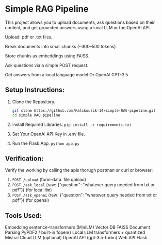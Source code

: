# Simple RAG Pipeline

This project allows you to upload documents, ask questions based on their content, and get grounded answers using a local LLM or the OpenAI API.

Upload .pdf or .txt files.

Break documents into small chunks (~300–500 tokens).

Store chunks as embeddings using FAISS.

Ask questions via a simple POST request.

Get answers from a local language model Or OpenAI GPT-3.5

## Setup Instructions:

1. Clone the Repository.
    ```bash
    git clone https://github.com/Kalikousik-14/simple-RAG-pipeline.git
    cd simple RAG pipeline

2. Install Required Libraries.
    ```pip install -r requirements.txt```

3. Set Your OpenAI API Key in .env file.

4. Run the Flask App.
    ```python app.py```

## Verification:

Verify the working by calling the apis thorugh postman or curl or browser:
1. `POST /upload` (form-data: file upload)
2. `POST /ask_local` (raw: {"question": "whatever query needed from txt or pdf"}) (for local llm) 
3. `POST /ask_openai` (raw: {"question": "whatever query needed from txt or pdf"}) (for openai) 

## Tools Used:

Embedding              sentence-transformers (MiniLM)
Vector DB              FAISS
Document Parsing       PyPDF2 / built-in fopen()
Local LLM              transformers + quantized Mistral
Cloud LLM (optional)   OpenAI API (gpt-3.5-turbo)
Web API                Flask
